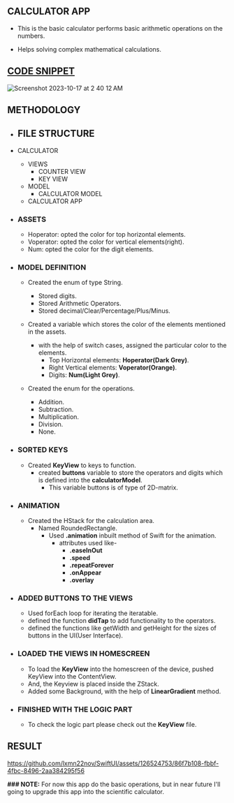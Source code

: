 ## CALCULATOR APP
- This is the basic calculator performs basic arithmetic operations on the numbers.

- Helps solving complex mathematical calculations.

## [CODE SNIPPET](SwiftUI/Calculator/Calculator/Views/ContentView.swift)
![Screenshot 2023-10-17 at 2 40 12 AM](https://github.com/lxmn22nov/SwiftUI/assets/126524753/ebab5cf5-34ad-42c3-8fb8-0582022f3966)

## METHODOLOGY
- ## FILE STRUCTURE
- CALCULATOR
    - VIEWS
        - COUNTER VIEW
        - KEY VIEW
    - MODEL
        - CALCULATOR MODEL
    - CALCULATOR APP

      
- ### ASSETS
    - Hoperator: opted the color for top horizontal elements.
    - Voperator: opted the color for vertical elements(right).
    - Num: opted the color for the digit elements.

- ### MODEL DEFINITION
    - Created the enum of type String.
        - Stored digits.
        - Stored Arithmetic Operators.
        - Stored decimal/Clear/Percentage/Plus/Minus.

    - Created a variable which stores the color of the elements mentioned in the assets.
        - with the help of switch cases, assigned the particular color to the elements.
            - Top Horizontal elements: **Hoperator(Dark Grey)**.
            - Right Vertical elements: **Voperator(Orange)**.
            - Digits: **Num(Light Grey)**.

    - Created the enum for the operations.
        - Addition.
        - Subtraction.
        - Multiplication.
        - Division.
        - None.

- ### SORTED KEYS
    - Created **KeyView** to keys to function.
        - created **buttons** variable to store the operators and digits which is defined into the **calculatorModel**.
          - This variable buttons is of type of 2D-matrix.

- ### ANIMATION
    - Created the HStack for the calculation area.
        - Named RoundedRectangle.
            - Used **.animation** inbuilt method of Swift for the animation.
                - attributes used like-
                    - **.easeInOut**
                    - **.speed**
                    - **.repeatForever**
                    - **.onAppear**
                    - **.overlay**
- ### ADDED BUTTONS TO THE VIEWS
    - Used forEach loop for iterating the iteratable.
    - defined the function **didTap** to add functionality to the operators.
    - defined the functions like getWidth and getHeight for the sizes of buttons in the UI(User Interface).

- ### LOADED THE VIEWS IN HOMESCREEN
    - To load the **KeyView** into the homescreen of the device, pushed KeyView into the ContentView.
    - And, the Keyview is placed inside the ZStack.
    - Added some Background, with the help of **LinearGradient** method.

- ### FINISHED WITH THE LOGIC PART
    - To check the logic part please check out the **KeyView** file.

## RESULT
https://github.com/lxmn22nov/SwiftUI/assets/126524753/86f7b108-fbbf-4fbc-8496-2aa384295f56

**### NOTE:** For now this app do the basic operations, but in near future I'll going to upgrade this app into the scientific calculator.
